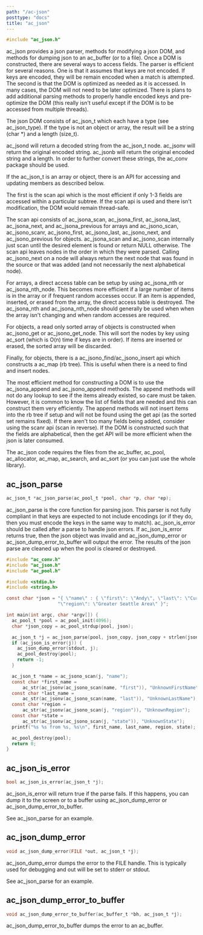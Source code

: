 ```yaml
---
path: "/ac-json"
posttype: "docs"
title: "ac_json"
---
```


```c
#include "ac_json.h"
```

ac\_json provides a json parser, methods for modifying a json DOM, and methods for dumping json to an ac\_buffer (or to a file).  Once a DOM is constructed, there are several ways to access fields.  The parser is efficient for several reasons.  One is that it assumes that keys are not encoded.  If keys are encoded, they will be remain encoded when a match is attempted.  The second is that the DOM is optimized as needed as it is accessed.  In many cases, the DOM will not need to be later optimized.  There is plans to add additional parsing methods to properly handle encoded keys and pre-optimize the DOM (this really isn't useful except if the DOM is to be accessed from multiple threads).

The json DOM consists of ac\_json\_t which each have a type (see ac\_json\_type).  If the type is not an object or array, the result will be a string (char *) and a length (size\_t).  

ac\_jsond will return a decoded string from the ac\_json\_t node.  ac\_jsonv will return the original encoded string.  ac\_jsonb will return the original encoded string and a length.  In order to further convert these strings, the ac\_conv package should be used.

If the ac\_json\_t is an array or object, there is an API for accessing and updating members as described below.

The first is the scan api which is the most efficient if only 1-3 fields are accessed within a particular subtree.  If the scan api is used and there isn't modification, the DOM would remain thread-safe.  

The scan api consists of ac\_jsona\_scan, ac\_jsona\_first, ac\_jsona\_last, ac\_jsona\_next, and ac\_jsona\_previous for arrays and ac\_jsono\_scan, ac\_jsono\_scanr, ac\_jsono\_first, ac\_jsono\_last, ac\_jsono\_next, and ac\_jsono\_previous for objects.  ac\_jsona\_scan and ac\_jsono\_scan internally just scan until the desired element is found or return NULL otherwise.  The scan api leaves nodes in the order in which they were parsed.  Calling ac\_jsono\_next on a node will always return the next node that was found in the source or that was added (and not necessarily the next alphabetical node).

For arrays, a direct access table can be setup by using ac\_jsona\_nth or ac\_jsona\_nth\_node.  This becomes more efficient if a large number of items is in the array or if frequent random accesses occur.  If an item is appended, inserted, or erased from the array, the direct access table is destroyed.  The ac\_jsona\_nth and ac\_jsona\_nth\_node should generally be used when when the array isn't changing and when random accesses are required.  

For objects, a read only sorted array of objects is constructed when ac\_jsono\_get or ac\_jsono\_get\_node.  This will sort the nodes by key using ac\_sort (which is O(n) time if keys are in order).  If items are inserted or erased, the sorted array will be discarded.

Finally, for objects, there is a ac\_jsono\_find/ac\_jsono\_insert api which constructs a ac\_map (rb tree).  This is useful when there is a need to find and insert nodes.

The most efficient method for constructing a DOM is to use the ac\_jsona\_append and ac\_jsono\_append methods.  The append methods will not do any lookup to see if the items already existed, so care must be taken.  However, it is common to know the list of fields that are needed and this can construct them very efficiently.  The append methods will not insert items into the rb tree if setup and will not be found using the get api (as the sorted set remains fixed).  If there aren't too many fields being added, consider using the scanr api (scan in reverse).  If the DOM is constructed such that the fields are alphabetical, then the get API will be more efficient when the json is later consumed.

The ac\_json code requires the files from the ac\_buffer, ac\_pool, ac\_allocator, ac\_map, ac\_search, and ac\_sort (or you can just use the whole library).

## ac\_json\_parse

```c
ac_json_t *ac_json_parse(ac_pool_t *pool, char *p, char *ep);
```
ac\_json\_parse is the core function for parsing json.  This parser is not fully compliant in that keys are expected to not include encodings (or if they do, then you must encode the keys in the same way to match).  ac\_json\_is\_error should be called after a parse to handle json errors.  If ac\_json\_is\_error returns true, then the json object was invalid and ac\_json\_dump\_error or ac\_json\_dump\_error\_to\_buffer will output the error.  The results of the json parse are cleaned up when the pool is cleared or destroyed.

```c
#include "ac_conv.h"
#include "ac_json.h"
#include "ac_pool.h"

#include <stdio.h>
#include <string.h>

const char *json = "{ \"name\" : { \"first\": \"Andy\", \"last\": \"Curtis\"}, "
                   "\"region\": \"Greater Seattle Area\" }";

int main(int argc, char *argv[]) {
  ac_pool_t *pool = ac_pool_init(4096);
  char *json_copy = ac_pool_strdup(pool, json);

  ac_json_t *j = ac_json_parse(pool, json_copy, json_copy + strlen(json_copy));
  if (ac_json_is_error(j)) {
    ac_json_dump_error(stdout, j);
    ac_pool_destroy(pool);
    return -1;
  }

  ac_json_t *name = ac_jsono_scan(j, "name");
  const char *first_name =
      ac_str(ac_jsonv(ac_jsono_scan(name, "first")), "UnknownFirstName");
  const char *last_name =
      ac_str(ac_jsonv(ac_jsono_scan(name, "last")), "UnknownLastName");
  const char *region =
      ac_str(ac_jsonv(ac_jsono_scan(j, "region")), "UnknownRegion");
  const char *state =
      ac_str(ac_jsonv(ac_jsono_scan(j, "state")), "UnknownState");
  printf("%s %s from %s, %s\n", first_name, last_name, region, state);

  ac_pool_destroy(pool);
  return 0;
}
```

## ac\_json\_is\_error

```c
bool ac_json_is_error(ac_json_t *j);
```
ac\_json\_is\_error will return true if the parse fails.  If this happens, you can dump it to the screen or to a buffer using ac\_json\_dump\_error or ac\_json\_dump\_error\_to\_buffer.  

See ac\_json\_parse for an example.

## ac\_json\_dump\_error

```c
void ac_json_dump_error(FILE *out, ac_json_t *j);
```
ac\_json\_dump\_error dumps the error to the FILE handle.  This is typically used for debugging and out will be set to stderr or stdout.  

See ac\_json\_parse for an example.

## ac\_json\_dump\_error\_to\_buffer

```c
void ac_json_dump_error_to_buffer(ac_buffer_t *bh, ac_json_t *j);
```
ac\_json\_dump\_error\_to\_buffer dumps the error to an ac\_buffer.
